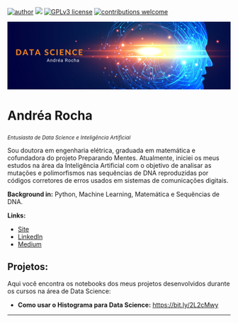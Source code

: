 [![author](https://img.shields.io/badge/author-andreamat-red.svg)](https://www.linkedin.com/in/carlosfab) [![](https://img.shields.io/badge/python-3.7+-blue.svg)](https://www.python.org/downloads/release/python-365/) [![GPLv3 license](https://img.shields.io/badge/License-GPLv3-blue.svg)](http://perso.crans.org/besson/LICENSE.html) [![contributions welcome](https://img.shields.io/badge/contributions-welcome-brightgreen.svg?style=flat)](https://github.com/carlosfab/data_science/issues)

<p align="center">
  <img src="datascience2.png" >
</p>

# Andréa Rocha
<sub>*Entusiasta de Data Science e Inteligência Artificial*</sub>

Sou doutora em engenharia elétrica, graduada em matemática e cofundadora do projeto Preparando Mentes. Atualmente, iniciei os meus estudos na área da Inteligência Artificial com o objetivo de analisar as mutações e polimorfismos nas sequências de DNA reproduzidas por códigos corretores de erros usados em sistemas de comunicações digitais.

**Background in:** Python, Machine Learning, Matemática e Sequências de DNA.

**Links:**
* [Site](http://www.andrearocha.mat.br)
* [LinkedIn](https://www.linkedin.com/in/andrearocha)
* [Medium](https://www.medium.com)


## Projetos:
Aqui você encontra os notebooks dos meus projetos desenvolvidos durante os cursos na área de Data Science:

* **Como usar o Histograma para Data Science:** https://bit.ly/2L2cMwy


---
